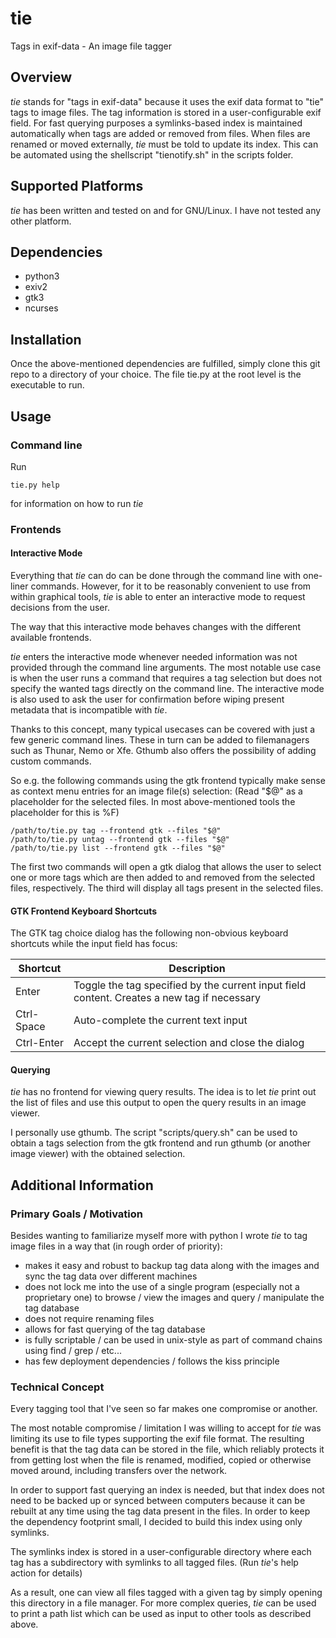 # tie
Tags in exif-data - An image file tagger

## Overview
*tie* stands for "tags in exif-data" because it uses the exif data format to "tie" tags to image files.
The tag information is stored in a user-configurable exif field.
For fast querying purposes a symlinks-based index is maintained automatically when tags are added or removed from files.
When files are renamed or moved externally, *tie* must be told to update its index.
This can be automated using the shellscript "tienotify.sh" in the scripts folder.

## Supported Platforms
*tie* has been written and tested on and for GNU/Linux. I have not tested any other platform.

## Dependencies
- python3
- exiv2
- gtk3
- ncurses

## Installation
Once the above-mentioned dependencies are fulfilled, simply clone this git repo to a directory of your choice.
The file tie.py at the root level is the executable to run.

## Usage
### Command line
Run
```
tie.py help
```
for information on how to run *tie*

### Frontends
#### Interactive Mode
Everything that *tie* can do can be done through the command line with one-liner commands. 
However, for it to be reasonably convenient to use from within graphical tools, *tie* is able to enter an interactive mode to request decisions from the user.

The way that this interactive mode behaves changes with the different available frontends.

*tie* enters the interactive mode whenever needed information was not provided through the command line arguments. 
The most notable use case is when the user runs a command that requires a tag selection but does not specify the wanted tags directly on the command line.
The interactive mode is also used to ask the user for confirmation before wiping present metadata that is incompatible with *tie*.

Thanks to this concept, many typical usecases can be covered with just a few generic command lines. These in turn can be added to filemanagers such as Thunar, Nemo or Xfe.
Gthumb also offers the possibility of adding custom commands.

So e.g. the following commands using the gtk frontend typically make sense as context menu entries for an image file(s) selection:
(Read "$@" as a placeholder for the selected files. In most above-mentioned tools the placeholder for this is %F)
```
/path/to/tie.py tag --frontend gtk --files "$@"
/path/to/tie.py untag --frontend gtk --files "$@"
/path/to/tie.py list --frontend gtk --files "$@"
```
The first two commands will open a gtk dialog that allows the user to select one or more tags which are then added to and removed from the selected files, respectively. 
The third will display all tags present in the selected files.

#### GTK Frontend Keyboard Shortcuts 
The GTK tag choice dialog has the following non-obvious keyboard shortcuts while the input field has focus:

| Shortcut    | Description |
| ----------- | ----------- |
| Enter       | Toggle the tag specified by the current input field content. Creates a new tag if necessary |
| Ctrl-Space  | Auto-complete the current text input |
| Ctrl-Enter  | Accept the current selection and close the dialog |

#### Querying
*tie* has no frontend for viewing query results. The idea is to let *tie* print out the list of files and use this output to open the query results in an image viewer.

I personally use gthumb. The script "scripts/query.sh" can be used to obtain a tags selection from the gtk frontend and run gthumb (or another image viewer) with the obtained selection.

## Additional Information
### Primary Goals / Motivation
Besides wanting to familiarize myself more with python I wrote *tie* to tag image files in a way that (in rough order of priority):
- makes it easy and robust to backup tag data along with the images and sync the tag data over different machines
- does not lock me into the use of a single program (especially not a proprietary one) to browse / view the images and query / manipulate the tag database
- does not require renaming files
- allows for fast querying of the tag database
- is fully scriptable / can be used in unix-style as part of command chains using find / grep / etc...
- has few deployment dependencies / follows the kiss principle

### Technical Concept
Every tagging tool that I've seen so far makes one compromise or another. 

The most notable compromise / limitation I was willing to accept for *tie* was limiting its use to file types supporting the exif file format.
The resulting benefit is that the tag data can be stored in the file, which reliably protects it from getting lost when the file is renamed, modified, copied or otherwise moved around, 
including transfers over the network.

In order to support fast querying an index is needed, but that index does not need to be backed up or synced between computers because it can be rebuilt at any time using 
the tag data present in the files. 
In order to keep the dependency footprint small, I decided to build this index using only symlinks.

The symlinks index is stored in a user-configurable directory where each tag has a subdirectory with symlinks to all tagged files. (Run *tie*'s help action for details)

As a result, one can view all files tagged with a given tag by simply opening this directory in a file manager. 
For more complex queries, *tie* can be used to print a path list which can be used as input to other tools as described above.